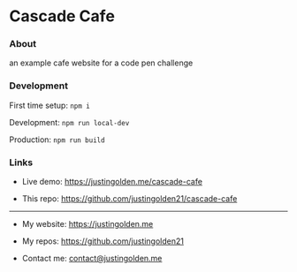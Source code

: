 # Cascade Cafe

### About

an example cafe website for a code pen challenge

### Development

First time setup: `npm i`

Development: `npm run local-dev`

Production: `npm run build`

### Links

- Live demo: https://justingolden.me/cascade-cafe

- This repo: https://github.com/justingolden21/cascade-cafe

<hr>

- My website: https://justingolden.me

- My repos: https://github.com/justingolden21

- Contact me: contact@justingolden.me